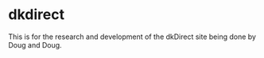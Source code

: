 # dkdirect
This is for the research and development of the dkDirect site being done by Doug and Doug.
